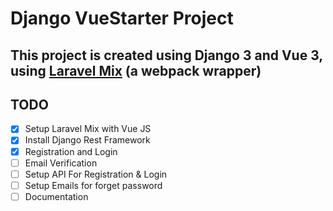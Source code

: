 # Django VueStarter Project

## This project is created using Django 3 and Vue 3, using [Laravel Mix](https://laravel-mix.com/) (a webpack wrapper)

## TODO

- [x] Setup Laravel Mix with Vue JS
- [x] Install Django Rest Framework
- [x] Registration and Login
- [ ] Email Verification
- [ ] Setup API For Registration & Login
- [ ] Setup Emails for forget password
- [ ] Documentation